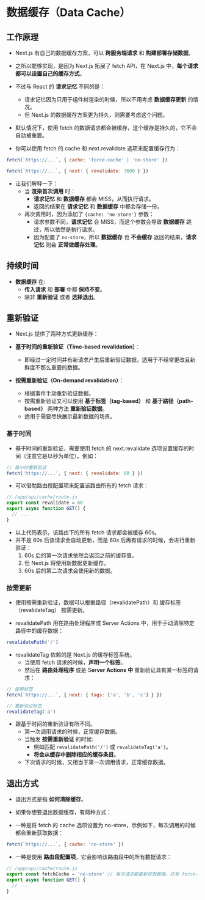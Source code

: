 # 数据缓存（Data Cache）

## 工作原理

- Next.js 有自己的数据缓存方案，可以 **跨服务端请求** 和 **构建部署存储数据**。
- 之所以能够实现，是因为 Next.js 拓展了 fetch API，在 Next.js 中，**每个请求都可以设置自己的缓存方式**。

- 不过与 React 的 **请求记忆** 不同的是：
  - 请求记忆因为只用于组件树渲染的时候，所以不用考虑 **数据缓存更新** 的情况。
  - 但 Next.js 的数据缓存方案更为持久，则需要考虑这个问题。

- 默认情况下，使用 fetch 的数据请求都会被缓存，这个缓存是持久的，它不会自动被重置。
- 你可以使用 fetch 的 cache 和 next.revalidate 选项来配置缓存行为：

```js
fetch(`https://...`, { cache: 'force-cache' | 'no-store' })
```

```js
fetch(`https://...`, { next: { revalidate: 3600 } })
```

- 让我们解释一下：
  - 当 **渲染首次调用** 时：
    - **请求记忆** 和 **数据缓存** 都会 MISS，从而执行请求。
    - 返回的结果在 **请求记忆** 和 **数据缓存** 中都会存储一份。  
  - 再次调用时，因为添加了 `{cache: 'no-store'}` 参数：
    - 请求参数不同，**请求记忆** 会 MISS，而这个参数会导致 **数据缓存** 跳过，所以依然是执行请求。
    - 因为配置了 `no-store`，所以 **数据缓存** 也 **不会缓存** 返回的结果，**请求记忆** 则会 **正常做缓存处理**。

## 持续时间

- **数据缓存** 在:
  - **传入请求** 和 **部署** 中都 **保持不变**。
  - 除非 **重新验证** 或者 **选择退出**。

## 重新验证

- Next.js 提供了两种方式更新缓存：

- **基于时间的重新验证（Time-based revalidation）**：
  - 即经过一定时间并有新请求产生后重新验证数据，适用于不经常更改且新鲜度不那么重要的数据。
- **按需重新验证（On-demand revalidation）**：
  - 根据事件手动重新验证数据。
  - 按需重新验证又可以使用 **基于标签（tag-based）** 和 **基于路径（path-based）** 两种方法 **重新验证数据**。
  - 适用于需要尽快展示最新数据的场景。

### 基于时间

- 基于时间的重新验证，需要使用 fetch 的 next.revalidate 选项设置缓存的时间（注意它是以秒为单位）。例如：

```js
// 每小时重新验证
fetch('https://...', { next: { revalidate: 60 } })
```

- 可以借助路由段配置项来配置该路由所有的 fetch 请求：

```js
// /app/api/cache/route.js
export const revalidate = 60
export async function GET() {
  // ...
}
```

- 以上代码表示，该路由下的所有 fetch 请求都会被缓存 60s。
- 并不是 60s 后该请求会自动更新，而是 60s 后再有请求的时候，会进行重新验证：
  1. 60s 后的第一次请求依然会返回之前的缓存值。
  2. 但 Next.js 将使用新数据更新缓存。
  3. 60s 后的第二次请求会使用新的数据。

### 按需更新

- 使用按需重新验证，数据可以根据路径（revalidatePath）和 缓存标签（revalidateTag） 按需更新。

- revalidatePath 用在路由处理程序或 Server Actions 中，用于手动清除特定路径中的缓存数据：

```js
revalidatePath('/')
```

- revalidateTag 依赖的是 Next.js 的缓存标签系统。
  - 当使用 fetch 请求的时候，**声明一个标签**。
  - 然后在 **路由处理程序** 或是 S**erver Actions 中** 重新验证具有某一标签的请求：

```js
// 使用标签
fetch(`https://...`, { next: { tags: ['a', 'b', 'c'] } })
```

```js
// 重新验证标签
revalidateTag('a')
```

- 跟基于时间的重新验证有所不同。
  - 第一次调用请求的时候，正常缓存数据。
  - 当触发 **按需重新验证** 的时候:
    - 例如匹配 `revalidatePath('/')` 或 `revalidateTag('a')`。
    - **将会从缓存中删除相应的缓存条目**。
  - 下次请求的时候，又相当于第一次调用请求，正常缓存数据。

## 退出方式

- 退出方式是指 **如何清除缓存**。
- 如果你想要退出数据缓存，有两种方式：

- 一种是将 fetch 的 cache 选项设置为 no-store，示例如下，每次调用的时候都会重新获取数据：

```js
fetch(`https://...`, { cache: 'no-store' })
```

- 一种是使用 **路由段配置项**，它会影响该路由段中的所有数据请求：

```js
// /app/api/cache/route.js
export const fetchCache = 'no-store' // 每次请求都重新获取数据。还有 force-dynamic：每次请求都重新获取数据，但会缓存结果。
export async function GET() {
  // ...
}
```
